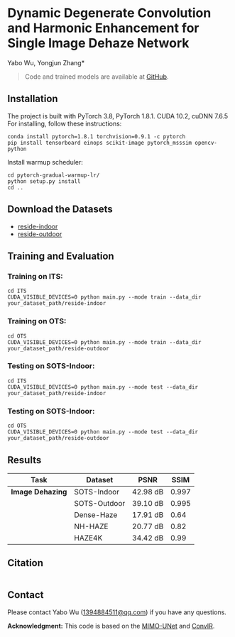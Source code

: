 # Dynamic Degenerate Convolution and Harmonic Enhancement for Single Image Dehaze Network

Yabo Wu, Yongjun Zhang*

> Code and trained models are available at [GitHub](https://github.com/GZU-ZhangYJ-group/DDHE-Net).

## Installation
The project is built with PyTorch 3.8, PyTorch 1.8.1. CUDA 10.2, cuDNN 7.6.5
For installing, follow these instructions:
~~~
conda install pytorch=1.8.1 torchvision=0.9.1 -c pytorch
pip install tensorboard einops scikit-image pytorch_msssim opencv-python
~~~
Install warmup scheduler:
~~~
cd pytorch-gradual-warmup-lr/
python setup.py install
cd ..
~~~
## Download the Datasets
- [reside-indoor](https://drive.google.com/drive/folders/1pbtfTp29j7Ip-mRzDpMpyopCfXd-ZJhC)
- [reside-outdoor](https://drive.google.com/drive/folders/1eL4Qs-WNj7PzsKwDRsgUEzmysdjkRs22)
## Training and Evaluation
### Training on ITS:
~~~
cd ITS
CUDA_VISIBLE_DEVICES=0 python main.py --mode train --data_dir your_dataset_path/reside-indoor
~~~
### Training on OTS:
~~~
cd OTS
CUDA_VISIBLE_DEVICES=0 python main.py --mode train --data_dir your_dataset_path/reside-outdoor
~~~
### Testing on SOTS-Indoor:
~~~
cd ITS
CUDA_VISIBLE_DEVICES=0 python main.py --mode test --data_dir your_dataset_path/reside-indoor
~~~
### Testing on SOTS-Indoor:
~~~
cd OTS
CUDA_VISIBLE_DEVICES=0 python main.py --mode test --data_dir your_dataset_path/reside-outdoor
~~~
## Results
|Task|Dataset|PSNR|SSIM|
|----|------|-----|----|
|**Image Dehazing**|SOTS-Indoor|42.98 dB|0.997|
||SOTS-Outdoor|39.10 dB|0.995|
||Dense-Haze|17.91 dB|0.64|
||NH-HAZE|20.77 dB|0.82|
||HAZE4K|34.42 dB|0.99|


## Citation
~~~

~~~

## Contact
Please contact Yabo Wu (1394884511@qq.com) if you have any questions.

**Acknowledgment:** This code is based on the [MIMO-UNet](https://github.com/chosj95/MIMO-UNet/tree/main?tab=readme-ov-file#gpu-syncronization-issue-on-measuring-inference-time) and [ConvIR](https://github.com/c-yn/ConvIR).
